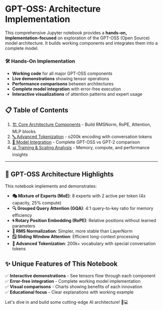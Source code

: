 # GPT-OSS: Architecture Implementation

This comprehensive Jupyter notebook provides a **hands-on, implementation-focused** on exploration of the GPT-OSS (Open Source) model architecture. It builds working components and integrates them into a complete model.

### 🛠️ **Hands-On Implementation**
- **Working code** for all major GPT-OSS components
- **Live demonstrations** showing tensor operations
- **Performance comparisons** between architectures
- **Complete model integration** with error-free execution
- **Interactive visualizations** of attention patterns and expert usage

## 📋 Table of Contents
1. [🏗️ Core Architecture Components](#architecture) - Build RMSNorm, RoPE, Attention, MLP blocks
2. [🔤 Advanced Tokenization](#tokenizer) - o200k encoding with conversation tokens  
3. [🧠 Model Integration](#integration) - Complete GPT-OSS vs GPT-2 comparison
4. [📊 Training & Scaling Analysis](#training) - Memory, compute, and performance insights

---

## 🚀 **GPT-OSS Architecture Highlights**

This notebook implements and demonstrates:

- **🎭 Mixture of Experts (MoE)**: 8 experts with 2 active per token (4x capacity, 25% compute)
- **🔍 Grouped Query Attention (GQA)**: 4:1 query-to-key ratio for memory efficiency  
- **🌀 Rotary Position Embedding (RoPE)**: Relative positions without learned parameters
- **📏 RMS Normalization**: Simpler, more stable than LayerNorm
- **🪟 Sliding Window Attention**: Efficient long-context processing
- **🔧 Advanced Tokenization**: 200k+ vocabulary with special conversation tokens

## ✨ **Unique Features of This Notebook**

✅ **Interactive demonstrations** - See tensors flow through each component  
✅ **Error-free integration** - Complete working model implementation  
✅ **Visual comparisons** - Charts showing benefits of each innovation  
✅ **Educational focus** - Clear explanations with working example  

Let's dive in and build some cutting-edge AI architecture! 🧠💻
